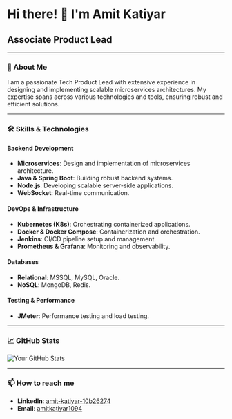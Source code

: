 # Hi there! 👋 I'm Amit Katiyar

## Associate Product Lead 

---

### 🚀 About Me

I am a passionate Tech Product Lead with extensive experience in designing and implementing scalable microservices architectures. My expertise spans across various technologies and tools, ensuring robust and efficient solutions.

---

### 🛠️ Skills & Technologies

#### **Backend Development**
- **Microservices**: Design and implementation of microservices architecture.
- **Java & Spring Boot**: Building robust backend systems.
- **Node.js**: Developing scalable server-side applications.
- **WebSocket**: Real-time communication.

#### **DevOps & Infrastructure**
- **Kubernetes (K8s)**: Orchestrating containerized applications.
- **Docker & Docker Compose**: Containerization and orchestration.
- **Jenkins**: CI/CD pipeline setup and management.
- **Prometheus & Grafana**: Monitoring and observability.

#### **Databases**
- **Relational**: MSSQL, MySQL, Oracle.
- **NoSQL**: MongoDB, Redis.

#### **Testing & Performance**
- **JMeter**: Performance testing and load testing.

---

### 📈 GitHub Stats

![Your GitHub Stats](https://github-readme-stats.vercel.app/api?username=AKatiyar10&show_icons=true&theme=radical)

---

### 📫 How to reach me

- **LinkedIn**: [amit-katiyar-10b26274](https://www.linkedin.com/in/amit-katiyar-10b26274)
- **Email**: [amitkatiyar1094](mailto:amitkatiyar1094@gmail.com)

